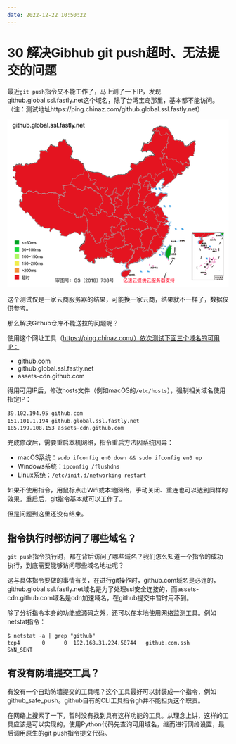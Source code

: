 ```yaml
---
date: 2022-12-22 10:50:22
---
```

# 30 解决Gibhub git push超时、无法提交的问题

最近`git push`指令又不能工作了，马上测了一下IP，发现github.global.ssl.fastly.net这个域名，除了台湾宝岛那里，基本都不能访问。（注：测试地址https://ping.chinaz.com/github.global.ssl.fastly.net）

![image-20221222105336458](./assets/image-20221222105336458.png)

这个测试仅是一家云商服务器的结果，可能换一家云商，结果就不一样了，数据仅供参考。

那么解决Github仓库不能送拉的问题呢？

使用这个网址工具（https://ping.chinaz.com/）依次测试下面三个域名的可用IP：

- github.com
- github.global.ssl.fastly.net
- assets-cdn.github.com

得用可用IP后，修改hosts文件（例如macOS的`/etc/hosts`），强制相关域名使用指定IP：

```bash
39.102.194.95 github.com
151.101.1.194 github.global.ssl.fastly.net
185.199.108.153 assets-cdn.github.com
```

完成修改后，需要重启本机网络，指令重启方法因系统因异：

- macOS系统：`sudo ifconfig en0 down && sudo ifconfig en0 up`
- Windows系统：`ipconfig /flushdns`
- Linux系统：`/etc/init.d/networking restart`

如果不使用指令，用鼠标点击Wifi或本地网络，手动关闭、重连也可以达到同样的效果。重启后，git指令基本就可以工作了。

但是问题到这里还没有结束。

## 指令执行时都访问了哪些域名？

`git push`指令执行时，都在背后访问了哪些域名？我们怎么知道一个指令的成功执行，到底需要能够访问哪些域名地址呢？

这与具体指令要做的事情有关，在进行git操作时，github.com域名是必连的，github.global.ssl.fastly.net域名是为了处理ssl安全连接的，而assets-cdn.github.com域名是cdn加速域名，在github提交中暂时用不到。

除了分析指令本身的功能或源码之外，还可以在本地使用网络监测工具。例如netstat指令：

```
$ netstat -a | grep "github"
tcp4       0      0  192.168.31.224.50744   github.com.ssh         SYN_SENT   
```

## 有没有防墙提交工具？

有没有一个自动防墙提交的工具呢？这个工具最好可以封装成一个指令，例如github_safe_push。github自有的CLI工具指令gh并不能担负这个职责。

在网络上搜索了一下，暂时没有找到具有这样功能的工具。从理念上讲，这样的工具应该是可以实现的，使用Python代码先查询可用域名，继而进行网络设置，最后调用原生的git push指令提交代码。
